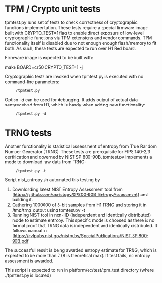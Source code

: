 # TPM / Crypto unit tests
tpmtest.py runs set of tests to check correctness of cryptographic functions
implementation. These tests require a special firmware image built with
CRYPTO_TEST=1 flag to enable direct exposure of low-level cryptographic
functions via TPM extensions and vendor commands. TPM functionality itself
is disabled due to not enough enough flash/memory to fit both.
As such, these tests are expected to run over H1 Red board.

Firmware image is expected to be built with:

make BOARD=cr50 CRYPTO_TEST=1 -j

Cryptographic tests are invoked when tpmtest.py is executed with no command-line
parameters:

        ./tpmtest.py

Option *-d* can be used for debugging. It adds output of actual data
sent/received from H1, which is handy when adding new functionality:

        ./tpmtest.py -d

# TRNG tests
Another functionality is statistical assessment of entropy from True Random
Number Generator (TRNG). These tests are prerequisite for FIPS 140-2/3
certification and governed by NIST SP 800-90B.
tpmtest.py implements a mode to download raw data from TRNG:

        ./tpmtest.py -t

Script nist_entropy.sh automated this testing by
1. Downloading latest NIST Entropy Assessment tool from
   [https://github.com/usnistgov/SP800-90B_EntropyAssessment] and building it.
2. Gathering 1000000 of 8-bit samples from H1 TRNG and
   storing it in /tmp/trng_output using tpmtest.py -t
3. Running NIST tool in non-IID (independent and identically distributed) mode
   to estimate entropy. This specific mode is choosed as there is no formal
   proof that TRNG data is independent and identically distributed.
   It follows manual in
   [https://nvlpubs.nist.gov/nistpubs/SpecialPublications/NIST.SP.800-90B.pdf]

The successful result is being awarded entropy estimate for TRNG, which is
expected to be more than 7 (8 is theoretical max).
If test fails, no entropy assessment is awarded.

This script is expected to run in platform/ec/test/tpm_test directory
(where ./tpmtest.py is located)


